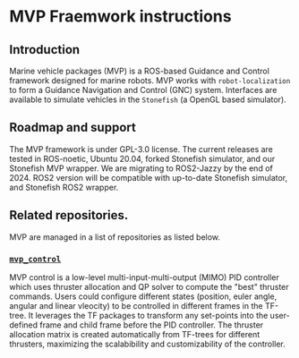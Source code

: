 # MVP Fraemwork instructions

## Introduction
Marine vehicle packages (MVP) is a ROS-based Guidance and Control framework designed for marine robots. 
MVP works with `robot-localization` to form a Guidance Navigation and Control (GNC) system.
Interfaces are available to simulate vehicles in the `Stonefish` (a OpenGL based simulator).

## Roadmap and support
The MVP framework is under GPL-3.0 license. 
The current releases are tested in ROS-noetic, Ubuntu 20.04, forked Stonefish simulator, and our Stonefish MVP wrapper.
We are migrating to ROS2-Jazzy by the end of 2024.
ROS2 version will be compatible with up-to-date Stonefish simulator, and Stonefish ROS2 wrapper.

## Related repositories.
MVP are managed in a list of repositories as listed below.

### [`mvp_control`](https://github.com/uri-ocean-robotics/mvp_control) 
MVP control is a low-level multi-input-multi-output (MIMO) PID controller which uses thruster allocation and QP solver to compute the "best" thruster commands.
Users could configure different states (position, euler angle, angular and linear vleocity) to be controlled in different frames in the TF-tree.
It leverages the TF packages to transform any set-points into the user-defined frame and child frame before the PID controller.
The thruster allocation matrix is created automatically from TF-trees for different thrusters, maximizing the scalabibility and customizability of the controller.



